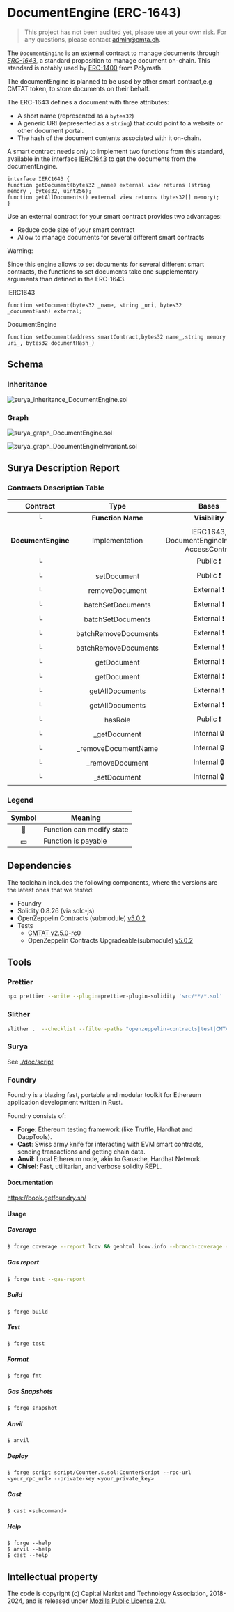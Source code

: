 # DocumentEngine  (ERC-1643)

> This project has not been audited yet, please use at your own risk. For any questions, please contact [admin@cmta.ch](mailto:admin@cmta.ch).
>

The `DocumentEngine` is an external contract to manage documents through [*ERC-1643*](https://github.com/ethereum/EIPs/issues/1643), a standard proposition to manage document on-chain. This standard is notably used by [ERC-1400](https://github.com/ethereum/eips/issues/1411) from Polymath. 

The documentEngine is planned to be used by other smart contract,e.g CMTAT token, to store documents on their behalf.

The ERC-1643 defines a document with three attributes:

- A short name (represented as a `bytes32`)
- A generic URI (represented as a `string`) that could point to a website or other document portal.
- The hash of the document contents associated with it on-chain.

A smart contract needs only to implement two functions from this standard, available in the interface [IERC1643](./contracts/interfaces/engined/draft-IERC1643.sol) to get the documents from the documentEngine.

```solidity
interface IERC1643 {
function getDocument(bytes32 _name) external view returns (string memory , bytes32, uint256);
function getAllDocuments() external view returns (bytes32[] memory);
}
```

Use an external contract for your smart contract provides two advantages: 

- Reduce code size of your smart contract
- Allow to manage documents for several different smart contracts

Warning:

Since this engine allows to set documents for several different smart contracts, the functions to set documents take one supplementary arguments than defined in the ERC-1643.

IERC1643

```solidity
function setDocument(bytes32 _name, string _uri, bytes32 _documentHash) external;
```

DocumentEngine

```solidity
function setDocument(address smartContract,bytes32 name_,string memory uri_, bytes32 documentHash_)
```



## Schema

### Inheritance

![surya_inheritance_DocumentEngine.sol](./doc/surya/surya_inheritance/surya_inheritance_DocumentEngine.sol.png)



### Graph

![surya_graph_DocumentEngine.sol](./doc/surya/surya_graph/surya_graph_DocumentEngine.sol.png)



![surya_graph_DocumentEngineInvariant.sol](./doc/surya/surya_graph/surya_graph_DocumentEngineInvariant.sol.png)

## Surya Description Report

### Contracts Description Table

|      Contract      |         Type         |                      Bases                       |                |               |
| :----------------: | :------------------: | :----------------------------------------------: | :------------: | :-----------: |
|         └          |  **Function Name**   |                  **Visibility**                  | **Mutability** | **Modifiers** |
|                    |                      |                                                  |                |               |
| **DocumentEngine** |    Implementation    | IERC1643, DocumentEngineInvariant, AccessControl |                |               |
|         └          |    <Constructor>     |                     Public ❗️                     |       🛑        |      NO❗️      |
|         └          |     setDocument      |                     Public ❗️                     |       🛑        |   onlyRole    |
|         └          |    removeDocument    |                    External ❗️                    |       🛑        |   onlyRole    |
|         └          |  batchSetDocuments   |                    External ❗️                    |       🛑        |   onlyRole    |
|         └          |  batchSetDocuments   |                    External ❗️                    |       🛑        |   onlyRole    |
|         └          | batchRemoveDocuments |                    External ❗️                    |       🛑        |   onlyRole    |
|         └          | batchRemoveDocuments |                    External ❗️                    |       🛑        |   onlyRole    |
|         └          |     getDocument      |                    External ❗️                    |                |      NO❗️      |
|         └          |     getDocument      |                    External ❗️                    |                |      NO❗️      |
|         └          |   getAllDocuments    |                    External ❗️                    |                |      NO❗️      |
|         └          |   getAllDocuments    |                    External ❗️                    |                |      NO❗️      |
|         └          |       hasRole        |                     Public ❗️                     |                |      NO❗️      |
|         └          |     _getDocument     |                    Internal 🔒                    |                |               |
|         └          | _removeDocumentName  |                    Internal 🔒                    |       🛑        |               |
|         └          |   _removeDocument    |                    Internal 🔒                    |       🛑        |               |
|         └          |     _setDocument     |                    Internal 🔒                    |       🛑        |               |


### Legend

| Symbol | Meaning                   |
| :----: | ------------------------- |
|   🛑    | Function can modify state |
|   💵    | Function is payable       |

## Dependencies

The toolchain includes the following components, where the versions are the latest ones that we tested:

- Foundry
- Solidity 0.8.26 (via solc-js)
- OpenZeppelin Contracts (submodule) [v5.0.2](https://github.com/OpenZeppelin/openzeppelin-contracts/releases/tag/v5.0.2)
- Tests
  - [CMTAT v2.5.0-rc0](https://github.com/CMTA/CMTAT/releases/tag/v2.5.0-rc0)
  - OpenZeppelin Contracts Upgradeable(submodule) [v5.0.2](https://github.com/OpenZeppelin/openzeppelin-contracts-upgradeable/releases/tag/v5.0.2)

## Tools

### Prettier

```bash
npx prettier --write --plugin=prettier-plugin-solidity 'src/**/*.sol'
```

### Slither

```bash
slither .  --checklist --filter-paths "openzeppelin-contracts|test|CMTAT|forge-std" > slither-report.md
```

### Surya

See [./doc/script](./doc/script)

### Foundry

Foundry is a blazing fast, portable and modular toolkit for Ethereum application development written in Rust.

Foundry consists of:

-   **Forge**: Ethereum testing framework (like Truffle, Hardhat and DappTools).
-   **Cast**: Swiss army knife for interacting with EVM smart contracts, sending transactions and getting chain data.
-   **Anvil**: Local Ethereum node, akin to Ganache, Hardhat Network.
-   **Chisel**: Fast, utilitarian, and verbose solidity REPL.

#### Documentation

https://book.getfoundry.sh/

#### Usage

##### Coverage

```bash
$ forge coverage --report lcov && genhtml lcov.info --branch-coverage --output-dir coverage
```

##### Gas report

```bash
$ forge test --gas-report
```

##### Build

```shell
$ forge build
```

##### Test

```shell
$ forge test
```

##### Format

```shell
$ forge fmt
```

##### Gas Snapshots

```shell
$ forge snapshot
```

##### Anvil

```shell
$ anvil
```

##### Deploy

```shell
$ forge script script/Counter.s.sol:CounterScript --rpc-url <your_rpc_url> --private-key <your_private_key>
```

##### Cast

```shell
$ cast <subcommand>
```

##### Help

```shell
$ forge --help
$ anvil --help
$ cast --help
```

## Intellectual property

The code is copyright (c) Capital Market and Technology Association, 2018-2024, and is released under [Mozilla Public License 2.0](https://github.com/CMTA/CMTAT/blob/master/LICENSE.md).
